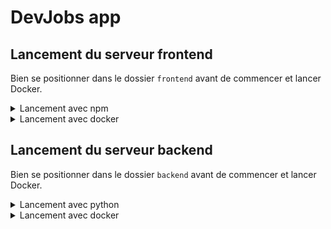 # DevJobs app

## Lancement du serveur frontend

Bien se positionner dans le dossier `frontend` avant de commencer et lancer Docker. 

<details><summary>Lancement avec npm</summary>

### Installation des paquets

```cmd
$ npm i
```

### Lancement du serveur local

```cmd
$ npm run dev
```
</details>

<details><summary>Lancement avec docker</summary>

### Création de l'image

```cmd
$ docker image build . -t devjobs_frontend
```

### Lancement du container

```cmd
$ docker run -dp 5173:5173 devjobs_frontend
```
</details>


## Lancement du serveur backend

Bien se positionner dans le dossier `backend` avant de commencer et lancer Docker.

<details><summary>Lancement avec python</summary>

### Installation et activation de l'environnement virtuel

**Attention**, pour *MacOS*, la deuxième ligne de commande peut être différente

```cmd
$ python -m venv env

////Activation de l'environnement virtuel
// Windows
$ source env/Scripts/activate

// Mac
$ source env/bin/activate
```

### Installation des paquets

```cmd
$ pip install -r requirements.txt
```

Si nouvelle installation de faite dans l'environnement virtuel, ne pas oublier de lancer 

```cmd
$ pip freeze > requirements.txt
```

### Lancement du serveur local

```cmd
python run.py run
```

</details>

<details><summary>Lancement avec docker</summary>

### Création de l'image

```cmd
$ docker image build . -t devjobs_backend
```

### Lancement du container

```cmd
$ docker run -dp 5000:5000 devjobs_backend
```

</details>
